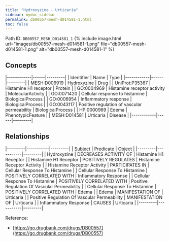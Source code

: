 ```yaml
---
title: "Hydroxyzine - Urticaria"
sidebar: mydoc_sidebar
permalink: db00557-mesh-d014581-1.html
toc: false 
---
```



Path ID: `DB00557_MESH_D014581_1`
{% include image.html url="images/db00557-mesh-d014581-1.png" file="db00557-mesh-d014581-1.png" alt="db00557-mesh-d014581-1" %}

## Concepts

|------------|------|---------|
| Identifier | Name | Type    |
|------------|------|---------|
| MESH:D006919 | Hydroxyzine | Drug |
| UniProt:P35367 | Histamine H1 receptor | Protein |
| GO:0004969 | Histamine receptor activity | MolecularActivity |
| GO:0071420 | Cellular response to histamine | BiologicalProcess |
| GO:0006954 | Inflammatory response | BiologicalProcess |
| GO:0043117 | Positive regulation of vascular permeability | BiologicalProcess |
| HP:0000969 | Edema | PhenotypicFeature |
| MESH:D014581 | Urticaria | Disease |
|------------|------|---------|

## Relationships

|---------|-----------|---------|
| Subject | Predicate | Object  |
|---------|-----------|---------|
| Hydroxyzine | DECREASES ACTIVITY OF | Histamine H1 Receptor |
| Histamine H1 Receptor | POSITIVELY REGULATES | Histamine Receptor Activity |
| Histamine Receptor Activity | PARTICIPATES IN | Cellular Response To Histamine |
| Cellular Response To Histamine | POSITIVELY CORRELATED WITH | Inflammatory Response |
| Cellular Response To Histamine | POSITIVELY CORRELATED WITH | Positive Regulation Of Vascular Permeability |
| Cellular Response To Histamine | POSITIVELY CORRELATED WITH | Edema |
| Edema | MANIFESTATION OF | Urticaria |
| Positive Regulation Of Vascular Permeability | MANIFESTATION OF | Urticaria |
| Inflammatory Response | CAUSES | Urticaria |
|---------|-----------|---------|

Reference: 
  - [https://go.drugbank.com/drugs/DB00557](https://go.drugbank.com/drugs/DB00557)
